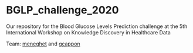 # BGLP_challenge_2020
Our repository for the Blood Glucose Levels Prediction challenge at the 5th International Workshop on Knowledge Discovery in Healthcare Data

Team: [meneghet](https://github.com/meneghet) and [gcappon](https://github.com/gcappon)
